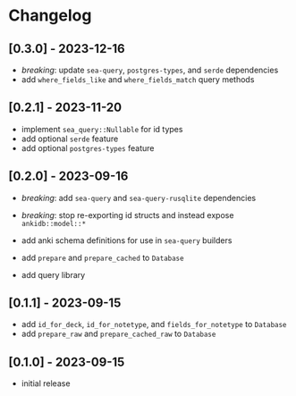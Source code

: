 # Changelog

## [0.3.0] - 2023-12-16

- _breaking_: update `sea-query`, `postgres-types`, and `serde` dependencies
- add `where_fields_like` and `where_fields_match` query methods

## [0.2.1] - 2023-11-20

- implement `sea_query::Nullable` for id types
- add optional `serde` feature
- add optional `postgres-types` feature

## [0.2.0] - 2023-09-16

- _breaking_: add `sea-query` and `sea-query-rusqlite` dependencies
- _breaking_: stop re-exporting id structs and instead expose `ankidb::model::*`

- add anki schema definitions for use in `sea-query` builders
- add `prepare` and `prepare_cached` to `Database`
- add query library

## [0.1.1] - 2023-09-15

- add `id_for_deck`, `id_for_notetype`, and `fields_for_notetype` to `Database`
- add `prepare_raw` and `prepare_cached_raw` to `Database`

## [0.1.0] - 2023-09-15

- initial release
